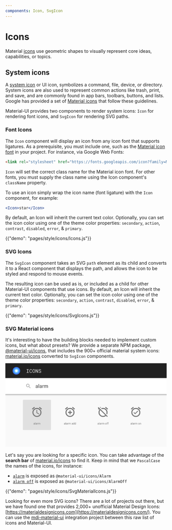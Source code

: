```yaml
---
components: Icon, SvgIcon
---
```


# Icons

Material [icons](https://material.io/guidelines/style/icons.html) use geometric shapes to visually
represent core ideas, capabilities, or topics.

## System icons

A [system icon](https://material.io/guidelines/style/icons.html#icons-system-icons) or UI icon,
symbolizes a command, file, device, or directory.
System icons are also used to represent common actions like trash, print, and save,
and are commonly found in app bars, toolbars, buttons, and lists.
Google has provided a set of [Material icons](https://material.io/icons/) that follow these guidelines.

Material-UI provides two components to render system icons: `Icon` for rendering font icons, and `SvgIcon` for rendering SVG paths.

### Font Icons

The `Icon` component will display an icon from any icon font that supports ligatures.
As a prerequisite, you must include one, such as the
[Material icon font](http://google.github.io/material-design-icons/#icon-font-for-the-web) in your project.
For instance, via Google Web Fonts:
```html
<link rel="stylesheet" href="https://fonts.googleapis.com/icon?family=Material+Icons">
```

`Icon` will set the correct class name for the Material icon font. For other fonts, you must supply the
class name using the Icon component's `className` property.

To use an icon simply wrap the icon name (font ligature) with the `Icon` component,
for example:
```jsx
<Icon>star</Icon>
```

By default, an Icon will inherit the current text color.
Optionally, you can set the icon color using one of the theme color properties: `secondary`, `action`, `contrast`, `disabled`, `error`, & `primary`.

{{"demo": "pages/style/icons/Icons.js"}}

### SVG Icons

The `SvgIcon` component takes an SVG `path` element as its child and converts it to a React component that displays the path,
and allows the icon to be styled and respond to mouse events.

The resulting icon can be used as is,
or included as a child for other Material-UI components that use icons.
By default, an Icon will inherit the current text color.
Optionally, you can set the icon color using one of the theme color properties: `secondary`, `action`, `contrast`, `disabled`, `error`, & `primary`.

{{"demo": "pages/style/icons/SvgIcons.js"}}

### SVG Material icons

It's interesting to have the building blocks needed to implement custom icons, but what about presets?
We provide a separate NPM package,
[@material-ui/icons](https://www.npmjs.com/package/@material-ui/icons),
that includes the 900+ official material system icons: [material.io/icons](https://material.io/icons/) converted to `SvgIcon` components.

<a href="https://material.io/icons/#ic_alarm">
  <img src="/static/images/icons/icons.png" style="width: 644px" />
</a>

Let's say you are looking for a specific icon.
You can take advantage of the **search bar** of [material.io/icons](https://material.io/icons/) to find it.
Keep in mind that we `PascalCase` the names of the icons, for instance:
- [`alarm`](https://material.io/icons/#ic_alarm) is exposed as `@material-ui/icons/Alarm`
- [`alarm off`](https://material.io/icons/#ic_alarm_off) is exposed as `@material-ui/icons/AlarmOff`

{{"demo": "pages/style/icons/SvgMaterialIcons.js"}}

Looking for even more SVG icons? There are a lot of projects out there,
but we have found one that provides 2,000+ unofficial Material Design Icons: [https://materialdesignicons.com](https://materialdesignicons.com/).
You can use the [mdi-material-ui](https://github.com/TeamWertarbyte/mdi-material-ui) integration project between this raw list of icons and Material-UI.

